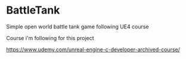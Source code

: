 # BattleTank
Simple open world battle tank game following UE4 course

Course i'm following for this project

https://www.udemy.com/unreal-engine-c-developer-archived-course/
